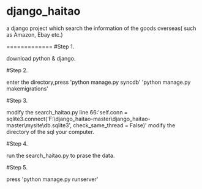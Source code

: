 django_haitao
=============

a django project which search the information of the goods overseas( such as Amazon, Ebay etc.)


=============
#Step 1.

download python & django.

#Step 2.

enter the directory,press 'python manage.py syncdb'
'python manage.py makemigrations'

#Step 3.

modify the search_haitao.py line 66:'self.conn = sqlite3.connect('F:\\django_haitao-master\\django_haitao-master\\mysite\\db.sqlite3', check_same_thread = False)'
modify the directory of the sql your computer.

#Step 4.

run the search_haitao.py to prase the data.

#Step 5.

 press 'python manage.py runserver'
